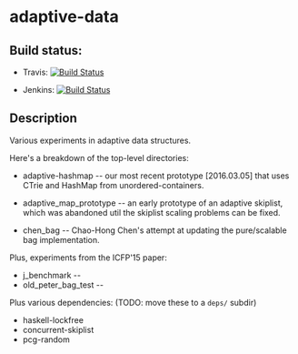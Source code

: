 # adaptive-data

## Build status:

* Travis: [![Build Status](https://travis-ci.org/iu-parfunc/adaptiv-data.svg?branch=master)](https://travis-ci.org/iu-parfunc/adaptive-data/)

 * Jenkins: [![Build Status](http://tester-lin.soic.indiana.edu:8080/buildStatus/icon?job=adaptive_data_chen)](http://tester-lin.soic.indiana.edu:8080/job/adaptive_data_chen/)

## Description


Various experiments in adaptive data structures.

Here's a breakdown of the top-level directories:

 * adaptive-hashmap -- our most recent prototype [2016.03.05] that
   uses CTrie and HashMap from unordered-containers.
  
 * adaptive_map_prototype -- an early prototype of an adaptive
   skiplist, which was abandoned util the skiplist scaling problems
   can be fixed.
 
 * chen_bag -- Chao-Hong Chen's attempt at updating the pure/scalable
   bag implementation. 

Plus, experiments from the ICFP'15 paper:

 * j_benchmark --
 * old_peter_bag_test --  

Plus various dependencies:
 (TODO: move these to a `deps/` subdir)

 * haskell-lockfree
 * concurrent-skiplist
 * pcg-random
